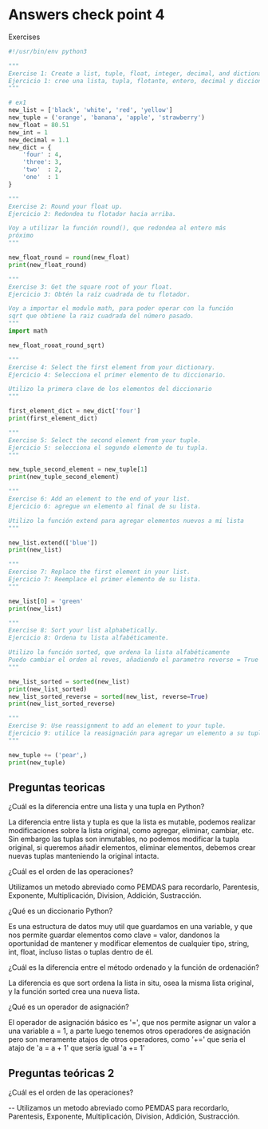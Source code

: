 # Answers check point 4

Exercises

```python
#!/usr/bin/env python3

"""
Exercise 1: Create a list, tuple, float, integer, decimal, and dictionary.
Ejercicio 1: cree una lista, tupla, flotante, entero, decimal y diccionario.
"""

# ex1
new_list = ['black', 'white', 'red', 'yellow']
new_tuple = ('orange', 'banana', 'apple', 'strawberry')
new_float = 80.51
new_int = 1
new_decimal = 1.1
new_dict = {
    'four' : 4,
    'three': 3,
    'two'  : 2,
    'one'  : 1
}

"""
Exercise 2: Round your float up.
Ejercicio 2: Redondea tu flotador hacia arriba.

Voy a utilizar la función round(), que redondea al entero más 
próximo
"""

new_float_round = round(new_float)
print(new_float_round)

"""
Exercise 3: Get the square root of your float.
Ejercicio 3: Obtén la raíz cuadrada de tu flotador.

Voy a importar el modulo math, para poder operar con la función
sqrt que obtiene la raiz cuadrada del número pasado.
"""
import math

new_float_rooat_round_sqrt)

"""
Exercise 4: Select the first element from your dictionary.
Ejercicio 4: Selecciona el primer elemento de tu diccionario.

Utilizo la primera clave de los elementos del diccionario
"""

first_element_dict = new_dict['four']
print(first_element_dict)

"""
Exercise 5: Select the second element from your tuple.
Ejercicio 5: selecciona el segundo elemento de tu tupla.
"""

new_tuple_second_element = new_tuple[1]
print(new_tuple_second_element)

"""
Exercise 6: Add an element to the end of your list.
Ejercicio 6: agregue un elemento al final de su lista.

Utilizo la función extend para agregar elementos nuevos a mi lista
"""

new_list.extend(['blue'])
print(new_list)

"""
Exercise 7: Replace the first element in your list.
Ejercicio 7: Reemplace el primer elemento de su lista.
"""

new_list[0] = 'green'
print(new_list)

"""
Exercise 8: Sort your list alphabetically.
Ejercicio 8: Ordena tu lista alfabéticamente.

Utilizo la función sorted, que ordena la lista alfabéticamente
Puedo cambiar el orden al reves, añadiendo el parametro reverse = True
"""

new_list_sorted = sorted(new_list)
print(new_list_sorted)
new_list_sorted_reverse = sorted(new_list, reverse=True)
print(new_list_sorted_reverse)

"""
Exercise 9: Use reassignment to add an element to your tuple.
Ejercicio 9: utilice la reasignación para agregar un elemento a su tupla.
"""

new_tuple += ('pear',)
print(new_tuple)
```

## Preguntas teoricas

¿Cuál es la diferencia entre una lista y una tupla en Python?

La diferencia entre lista y tupla es que la lista es mutable, podemos realizar modificaciones sobre la lista original, como
agregar, eliminar, cambiar, etc. Sin embargo las tuplas son inmutables, no podemos modificar la tupla original, si queremos
añadir elementos, eliminar elementos, debemos crear nuevas tuplas manteniendo la original intacta.

¿Cuál es el orden de las operaciones?

Utilizamos un metodo abreviado como PEMDAS para recordarlo, Parentesis, Exponente, Multiplicación, Division, Addición, Sustracción.

¿Qué es un diccionario Python?

Es una estructura de datos muy util que guardamos en una variable, y que nos permite guardar elementos como clave = valor, dandonos la oportunidad de mantener y modificar elementos de cualquier tipo, string, int, float, incluso listas o tuplas dentro de él.

¿Cuál es la diferencia entre el método ordenado y la función de ordenación?

La diferencia es que sort ordena la lista in situ, osea la misma lista original, y la función sorted crea una nueva lista.

¿Qué es un operador de asignación?

El operador de asignación básico es '=', que nos permite asignar un valor a una variable a = 1, a parte luego tenemos otros operadores de
asignación pero son meramente atajos de otros operadores, como '+=' que seria el atajo de 'a = a + 1' que sería igual  'a += 1'

## Preguntas teóricas 2

¿Cuál es el orden de las operaciones?

-- Utilizamos un metodo abreviado como PEMDAS para recordarlo, Parentesis, Exponente, Multiplicación, Division, Addición, Sustracción.
